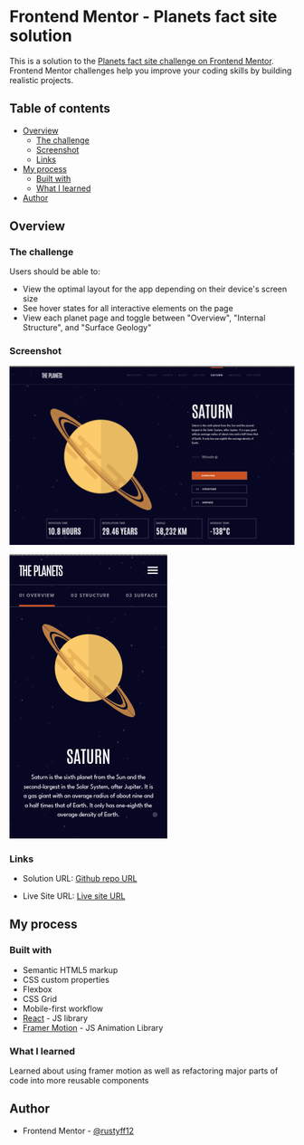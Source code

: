 # Frontend Mentor - Planets fact site solution

This is a solution to the [Planets fact site challenge on Frontend Mentor](https://www.frontendmentor.io/challenges/planets-fact-site-gazqN8w_f). Frontend Mentor challenges help you improve your coding skills by building realistic projects.

## Table of contents

- [Overview](#overview)
  - [The challenge](#the-challenge)
  - [Screenshot](#screenshot)
  - [Links](#links)
- [My process](#my-process)
  - [Built with](#built-with)
  - [What I learned](#what-i-learned)
- [Author](#author)

## Overview

### The challenge

Users should be able to:

- View the optimal layout for the app depending on their device's screen size
- See hover states for all interactive elements on the page
- View each planet page and toggle between "Overview", "Internal Structure", and "Surface Geology"

### Screenshot

![Desktop screenshot](design/screenshots/desktop-screenshot.png)

![Mobile screenshot](design/screenshots/mobile-screenshot.png)

### Links

- Solution URL: [Github repo URL](https://github.com/frontend-rustyff12/19-planets-fact-site)

- Live Site URL: [Live site URL](https://planet-facts-site-rustyff12.netlify.app/)

## My process

### Built with

- Semantic HTML5 markup
- CSS custom properties
- Flexbox
- CSS Grid
- Mobile-first workflow
- [React](https://reactjs.org/) - JS library
- [Framer Motion](https://motion.dev/) - JS Animation Library

### What I learned

Learned about using framer motion as well as refactoring major parts of code into more reusable components

## Author

- Frontend Mentor - [@rustyff12](https://www.frontendmentor.io/profile/rustyff12)
